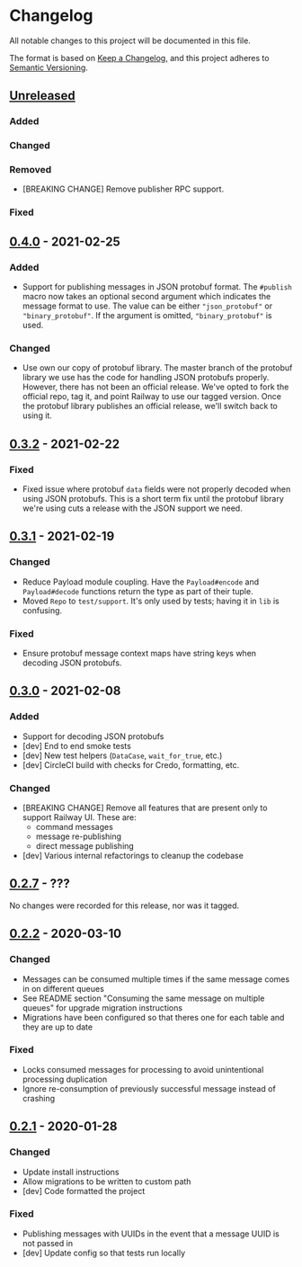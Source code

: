 # Changelog
All notable changes to this project will be documented in this file.

The format is based on [Keep a Changelog](https://keepachangelog.com/en/1.0.0/), and this project adheres to [Semantic Versioning](https://semver.org/spec/v2.0.0.html).

## [Unreleased]
### Added
### Changed
### Removed
* [BREAKING CHANGE] Remove publisher RPC support.

### Fixed

## [0.4.0] - 2021-02-25
### Added
* Support for publishing messages in JSON protobuf format. The `#publish` macro now takes an optional second argument which indicates the message format to use. The value can be either `"json_protobuf"` or `"binary_protobuf"`. If the argument is omitted, `"binary_protobuf"` is used.

### Changed
* Use own our copy of protobuf library. The master branch of the protobuf library we use has the code for handling JSON protobufs properly. However, there has not been an official release. We've opted to fork the official repo, tag it, and point Railway to use our tagged version. Once the protobuf library publishes an official release, we'll switch back to using it.

## [0.3.2] - 2021-02-22
### Fixed
* Fixed issue where protobuf `data` fields were not properly decoded when using JSON protobufs. This is a short term fix until the protobuf library we're using cuts a release with the JSON support we need.

## [0.3.1] - 2021-02-19
### Changed
* Reduce Payload module coupling. Have the `Payload#encode` and `Payload#decode` functions return the type as part of their tuple.
* Moved `Repo` to `test/support`. It's only used by tests; having it in `lib` is confusing.

### Fixed
* Ensure protobuf message context maps have string keys when decoding JSON protobufs.

## [0.3.0] - 2021-02-08
### Added
* Support for decoding JSON protobufs
* [dev] End to end smoke tests
* [dev] New test helpers (`DataCase`, `wait_for_true`, etc.)
* [dev] CircleCI build with checks for Credo, formatting, etc.

### Changed
* [BREAKING CHANGE] Remove all features that are present only to support Railway UI. These are:
    - command messages
    - message re-publishing
    - direct message publishing
* [dev] Various internal refactorings to cleanup the codebase

## [0.2.7] - ???
No changes were recorded for this release, nor was it tagged.

## [0.2.2] - 2020-03-10
### Changed
* Messages can be consumed multiple times if the same message comes in on different queues
* See README section "Consuming the same message on multiple queues" for upgrade migration instructions
* Migrations have been configured so that theres one for each table and they are up to date

### Fixed
* Locks consumed messages for processing to avoid unintentional processing duplication
* Ignore re-consumption of previously successful message instead of crashing

## [0.2.1] - 2020-01-28
### Changed
* Update install instructions
* Allow migrations to be written to custom path
* [dev] Code formatted the project

### Fixed
* Publishing messages with UUIDs in the event that a message UUID is not passed in
* [dev] Update config so that tests run locally

[Unreleased]: https://github.com/learn-co/railway_ipc/compare/0.4.0...HEAD
[0.4.0]: https://github.com/learn-co/railway_ipc/compare/0.3.2...0.4.0
[0.3.2]: https://github.com/learn-co/railway_ipc/compare/0.3.1...0.3.2
[0.3.1]: https://github.com/learn-co/railway_ipc/compare/0.3.0...0.3.1
[0.3.0]: https://github.com/learn-co/railway_ipc/compare/6dddf529e2e41d46ce567a1d572a4bd227049d66...0.3.0
[0.2.7]: https://github.com/learn-co/railway_ipc/compare/bac8e1f8ce1d4a5ad515f274abce7813ce25c7e7..6dddf529e2e41d46ce567a1d572a4bd227049d66
[0.2.2]: https://github.com/learn-co/railway_ipc/compare/0.2.1...0.2.2
[0.2.1]: https://github.com/learn-co/railway_ipc/releases/tag/0.2.1
